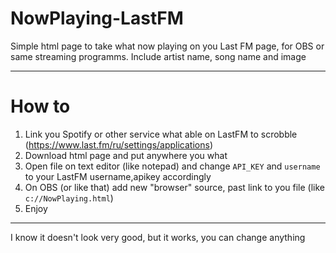 # NowPlaying-LastFM
Simple html page to take what now playing on you Last FM page, for OBS or same streaming programms.
Include artist name, song name and image
___
# How to
1. Link you Spotify or other service what able on LastFM to scrobble (https://www.last.fm/ru/settings/applications)
2. Download html page and put anywhere you what
3. Open file on text editor (like notepad) and change `API_KEY` and `username` to your LastFM username,apikey accordingly
5. On OBS (or like that) add new "browser" source, past link to you file (like `c://NowPlaying.html`)
6. Enjoy
___

I know it doesn't look very good, but it works, you can change anything 
